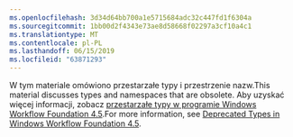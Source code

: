 ```yaml
---
ms.openlocfilehash: 3d34d64bb700a1e5715684adc32c447fd1f6304a
ms.sourcegitcommit: 1bb00d2f4343e73ae8d58668f02297a3cf10a4c1
ms.translationtype: MT
ms.contentlocale: pl-PL
ms.lasthandoff: 06/15/2019
ms.locfileid: "63871293"
---
```

<span data-ttu-id="c2ee2-101">W tym materiale omówiono przestarzałe typy i przestrzenie nazw.</span><span class="sxs-lookup"><span data-stu-id="c2ee2-101">This material discusses types and namespaces that are obsolete.</span></span> <span data-ttu-id="c2ee2-102">Aby uzyskać więcej informacji, zobacz [przestarzałe typy w programie Windows Workflow Foundation 4.5](https://aka.ms/wfdeprecatedtypes).</span><span class="sxs-lookup"><span data-stu-id="c2ee2-102">For more information, see [Deprecated Types in Windows Workflow Foundation 4.5](https://aka.ms/wfdeprecatedtypes).</span></span>